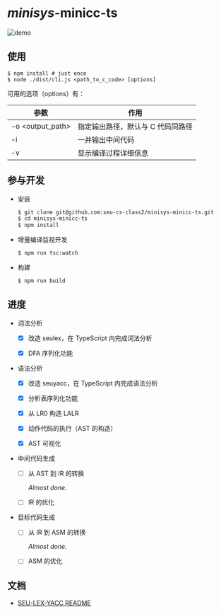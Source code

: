 # *minisys*-minicc-ts

![demo](https://i.loli.net/2020/12/10/luzhMIY7PF65rks.png)

## 使用

```shell
$ npm install # just once
$ node ./dist/cli.js <path_to_c_code> [options]
```

可用的选项（options）有：

| 参数             | 作用                              |
| ---------------- | --------------------------------- |
| -o <output_path> | 指定输出路径，默认与 C 代码同路径 |
| -i               | 一并输出中间代码                  |
| -v               | 显示编译过程详细信息              |

## 参与开发

- 安装

  ```bash
  $ git clone git@github.com:seu-cs-class2/minisys-minicc-ts.git
  $ cd minisys-minicc-ts
  $ npm install
  ```

- 增量编译监视开发

  ```bash
  $ npm run tsc:watch
  ```

- 构建

  ```bash
  $ npm run build
  ```

## 进度

- 词法分析

  - [x] 改造 seulex，在 TypeScript 内完成词法分析

  - [x] DFA 序列化功能

- 语法分析

  - [x] 改造 seuyacc，在 TypeScript 内完成语法分析

  - [x] 分析表序列化功能

  - [x] 从 LR0 构造 LALR

  - [x] 动作代码的执行（AST 的构造）

  - [x] AST 可视化

- 中间代码生成

  - [ ] 从 AST 到 IR 的转换
    
    *Almost done.*
  
  - [ ] IR 的优化
  
- 目标代码生成

  - [ ] 从 IR 到 ASM 的转换
    
    *Almost done.*
    
  - [ ] ASM 的优化

## 文档

- [SEU-LEX-YACC README](https://github.com/seu-cs-class2/minisys-minicc-ts/blob/master/src/seu-lex-yacc/README.md)